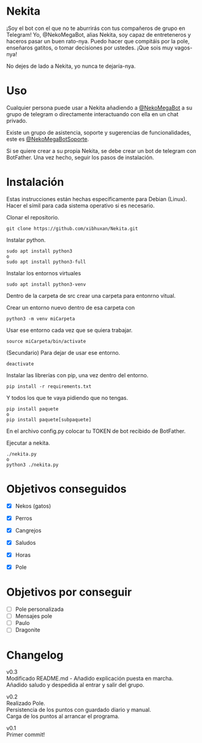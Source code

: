 
# Nekita
¡Soy el bot con el que no te aburrirás con tus compañeros de grupo en Telegram! Yo, @NekoMegaBot, alias Nekita, soy capaz de entreteneros y haceros pasar un buen rato-nya. Puedo hacer que compitáis por la pole, enseñaros gatitos, o tomar decisiones por ustedes. ¡Que sois muy vagos-nya!

No dejes de lado a Nekita, yo nunca te dejaría-nya.

# Uso
Cualquier persona puede usar a Nekita añadiendo a [@NekoMegaBot](https://t.me/NekoMegaBot) a su grupo de telegram o directamente interactuando con ella en un chat privado.

Existe un grupo de asistencia, soporte y sugerencias de funcionalidades, este es [@NekoMegaBotSoporte](https://t.me/NekoMegaBotSoporte).

Si se quiere crear a su propia Nekita, se debe crear un bot de telegram con BotFather. Una vez hecho, seguir los pasos de instalación.

# Instalación

Estas instrucciones están hechas específicamente para Debian (Linux). Hacer el símil para cada sistema operativo si es necesario.

Clonar el repositorio.

    git clone https://github.com/xibhuxan/Nekita.git

Instalar python.

    sudo apt install python3
    o
    sudo apt install python3-full

Instalar los entornos virtuales

    sudo apt install python3-venv

Dentro de la carpeta de src crear una carpeta para entonrno vitual.

Crear un entorno nuevo dentro de esa carpeta con

    python3 -m venv miCarpeta

Usar ese entorno cada vez que se quiera trabajar.

    source miCarpeta/bin/activate

(Secundario) Para dejar de usar ese entorno.

    deactivate

Instalar las librerías con pip, una vez dentro del entorno.

    pip install -r requirements.txt

Y todos los que te vaya pidiendo que no tengas.

    pip install paquete
    o
    pip install paquete[subpaquete]

En el archivo config.py colocar tu TOKEN de bot recibido de BotFather.

Ejecutar a nekita.

    ./nekita.py
    o
    python3 ./nekita.py

# Objetivos conseguidos

- [x] Nekos (gatos)
- [x] Perros
- [x] Cangrejos
- [x] Saludos
- [x] Horas
- [X] Pole


# Objetivos por conseguir

- [ ] Pole personalizada
- [ ] Mensajes pole
- [ ] Paulo
- [ ] Dragonite

# Changelog

v0.3  
Modificado README.md - Añadido explicación puesta en marcha.  
Añadido saludo y despedida al entrar y salir del grupo.  

v0.2  
Realizado Pole.  
Persistencia de los puntos con guardado diario y manual.  
Carga de los puntos al arrancar el programa.  

v0.1  
Primer commit!  






